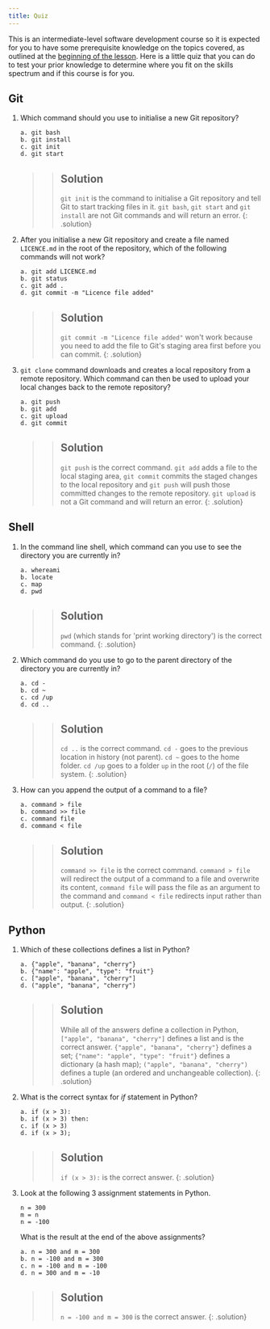 ```yaml
---
title: Quiz
---
```


This is an intermediate-level software development course
so it is expected for you to have some prerequisite knowledge on the topics covered,
as outlined at the [beginning of the lesson](../index.html#prerequisites).
Here is a little quiz that you can do to test your prior knowledge
to determine where you fit on the skills spectrum and if this course is for you.

## Git

1. Which command should you use to initialise a new Git repository?

    ~~~
    a. git bash
    b. git install
    c. git init
    d. git start
    ~~~

    > > ## Solution
    > > `git init` is the command to initialise a Git repository
    > > and tell Git to start tracking files in it.
    > > `git bash`, `git start` and `git install` are not Git commands and will return an error.
    > {: .solution}

2. After you initialise a new Git repository
   and create a file named `LICENCE.md` in the root of the repository,
   which of the following commands will not work?

    ~~~
    a. git add LICENCE.md
    b. git status
    c. git add .
    d. git commit -m "Licence file added"
    ~~~

    > > ## Solution
    > > `git commit -m "Licence file added"` won't work
    > > because you need to add the file to Git's staging area first
    > > before you can commit.
    > {: .solution}

3. `git clone` command downloads and creates a local repository from a remote repository.
   Which command can then be used to upload your local changes back to the remote repository?

    ~~~
    a. git push
    b. git add
    c. git upload
    d. git commit
    ~~~

    > > ## Solution
    > > `git push` is the correct command.
    > > `git add` adds a file to the local staging area,
    > > `git commit` commits the staged changes to the local repository
    > > and `git push` will push those committed changes to the remote repository.
    > > `git upload` is not a Git command and will return an error.
    > {: .solution}

## Shell

1. In the command line shell,
   which command can you use to see the directory you are currently in?

    ~~~
    a. whereami
    b. locate
    c. map
    d. pwd
    ~~~

    > > ## Solution
    > > `pwd` (which stands for 'print working directory') is the correct command.
    > {: .solution}

2. Which command do you use to go to the parent directory of the directory you are currently in?

    ~~~
    a. cd -
    b. cd ~
    c. cd /up
    d. cd ..
    ~~~

    > > ## Solution
    > > `cd ..` is the correct command.
    > > `cd -` goes to the previous location in history (not parent).
    > > `cd ~` goes to the home folder.
    > > `cd /up` goes to a folder `up` in the root (`/`) of the file system.
    > {: .solution}

3. How can you append the output of a command to a file?

    ~~~
    a. command > file
    b. command >> file
    c. command file
    d. command < file
    ~~~

    > > ## Solution
    > > `command >> file` is the correct command.
    > > `command > file` will redirect the output of a command to a file
    > > and overwrite its content,
    > > `command file` will pass the file as an argument to the command
    > > and `command < file` redirects input rather than output.
    > {: .solution}

## Python

1. Which of these collections defines a list in Python?

    ~~~
    a. {"apple", "banana", "cherry"}
    b. {"name": "apple", "type": "fruit"}
    c. ["apple", "banana", "cherry"]
    d. ("apple", "banana", "cherry")
    ~~~

    > > ## Solution
    > > While all of the answers define a collection in Python,
    > > `["apple", "banana", "cherry"]` defines a list and is the correct answer.
    > > `{"apple", "banana", "cherry"}` defines a set;
    > > `{"name": "apple", "type": "fruit"}` defines a dictionary (a hash map);
    > > `("apple", "banana", "cherry")` defines a tuple (an ordered and unchangeable collection).
    > {: .solution}

2. What is the correct syntax for *if* statement in Python?

    ~~~
    a. if (x > 3):
    b. if (x > 3) then:
    c. if (x > 3)
    d. if (x > 3);
    ~~~

    > > ## Solution
    > > `if (x > 3):` is the correct answer.
    > {: .solution}

3. Look at the following 3 assignment statements in Python.

    ~~~
    n = 300
    m = n
    n = -100
    ~~~

    What is the result at the end of the above assignments?

    ~~~
    a. n = 300 and m = 300
    b. n = -100 and m = 300
    c. n = -100 and m = -100
    d. n = 300 and m = -10
    ~~~

    > > ## Solution
    > > `n = -100 and m = 300` is the correct answer.
    > {: .solution}
